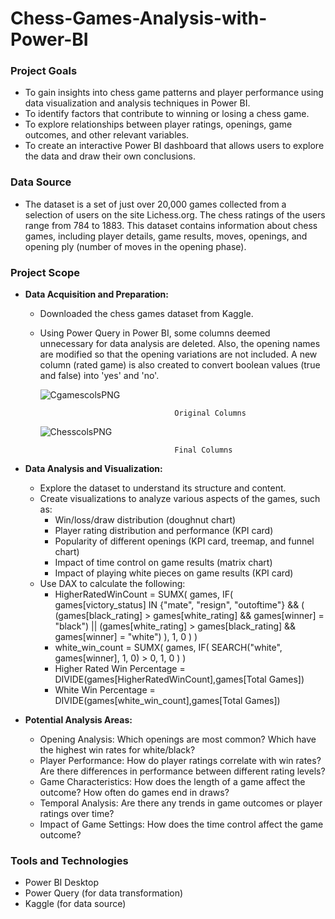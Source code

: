 # Chess-Games-Analysis-with-Power-BI

### Project Goals

* To gain insights into chess game patterns and player performance using data visualization and analysis techniques in Power BI.
* To identify factors that contribute to winning or losing a chess game.
* To explore relationships between player ratings, openings, game outcomes, and other relevant variables.
* To create an interactive Power BI dashboard that allows users to explore the data and draw their own conclusions.

###  Data Source

* The dataset is a set of just over 20,000 games collected from a selection of users on the site Lichess.org. The chess ratings of the users range from 784 to 1883. This dataset contains information about chess games, including player details, game results, moves, openings, and opening ply (number of moves in the opening phase). 

### Project Scope

* **Data Acquisition and Preparation:**
    * Downloaded the chess games dataset from Kaggle.
    * Using Power Query in Power BI, some columns deemed unnecessary for data analysis are deleted. Also, the opening names are modified so that the opening variations are not included. 
      A new column (rated game) is also created to convert boolean values (true and false) into 'yes'  and 'no'.
       
       ![CgamescolsPNG](https://github.com/user-attachments/assets/8c5eeab7-73b5-40c7-a2ce-ba20ba5e4a8c)

                                        Original Columns

      ![ChesscolsPNG](https://github.com/user-attachments/assets/e30ef019-0419-4ecc-8cbf-9834a7bcd7f5)

                                        Final Columns
    
* **Data Analysis and Visualization:**
    * Explore the dataset to understand its structure and content.
    * Create visualizations to analyze various aspects of the games, such as:
        * Win/loss/draw distribution (doughnut chart)
        * Player rating distribution and performance (KPI card) 
        * Popularity of different openings (KPI card, treemap, and funnel chart)
        * Impact of time control on game results (matrix chart)
        * Impact of playing white pieces on game results (KPI card)
    * Use DAX to calculate the following:
        * HigherRatedWinCount = 
SUMX(
    games,
    IF(
        games[victory_status] IN {"mate", "resign", "outoftime"} &&
        (
            (games[black_rating] > games[white_rating] && games[winner] = "black") ||
            (games[white_rating] > games[black_rating] && games[winner] = "white")
        ),
        1,
        0
    )
)
        * white_win_count = 
SUMX(
    games, 
    IF(
        SEARCH("white", games[winner], 1, 0) > 0, 
        1, 
        0
    )
)
        * Higher Rated Win Percentage = DIVIDE(games[HigherRatedWinCount],games[Total Games])
        * White Win Percentage = DIVIDE(games[white_win_count],games[Total Games])

* **Potential Analysis Areas:**
    * Opening Analysis: Which openings are most common? Which have the highest win rates for white/black?
    * Player Performance: How do player ratings correlate with win rates? Are there differences in performance between different rating levels?
    * Game Characteristics: How does the length of a game affect the outcome? How often do games end in draws?
    * Temporal Analysis: Are there any trends in game outcomes or player ratings over time?
    * Impact of Game Settings: How does the time control affect the game outcome?

### Tools and Technologies

* Power BI Desktop
* Power Query (for data transformation)
* Kaggle (for data source)

 
